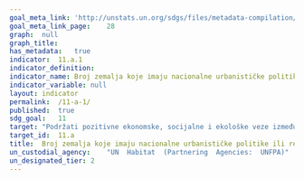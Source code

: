 ```yaml
---	
goal_meta_link:	'http://unstats.un.org/sdgs/files/metadata-compilation/Metadata-Goal-11.pdf'
goal_meta_link_page:	28
graph:	null
graph_title:	
has_metadata:	true
indicator:	11.a.1
indicator_definition:	
indicator_name:	Broj zemalja koje imaju nacionalne urbanističke politike ili regionalne razvojne planove koji (a)odgovaraju na dinamiku stanovništva; (b)osiguravaju uravnotežen teritorijalni razvoj; i (c)povećavaju lokalni fiskalni prostor
indicator_variable:	null
layout:	indicator
permalink:	/11-a-1/
published:	true  
sdg_goal:	11
target:	"Podržati pozitivne ekonomske, socijalne i ekološke veze između urbanih, periferno-urbanih i ruralnih područja osnaživanjem planiranja razvoja na nacionalnoj i regionalnoj razini"
target_id:	11.a
title:	Broj zemalja koje imaju nacionalne urbanističke politike ili regionalne razvojne planove koji (a)odgovaraju na dinamiku stanovništva; (b)osiguravaju uravnotežen teritorijalni razvoj; i (c)povećavaju lokalni fiskalni prostor
un_custodial_agency:	"UN  Habitat  (Partnering  Agencies:  UNFPA)"
un_designated_tier:	2
---	
```

